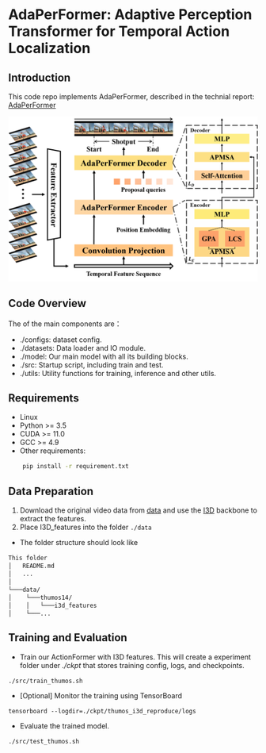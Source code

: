 # AdaPerFormer: Adaptive Perception Transformer for Temporal Action Localization

## Introduction
This code repo implements AdaPerFormer, described in the technial report: [AdaPerFormer](arxiv)

![AdaPerformer Overview](./AdaPerformer_v2.png)

## Code Overview
The of the main components are：
* ./configs: dataset config.
* ./datasets: Data loader and IO module.
* ./model: Our main model with all its building blocks.
* ./src: Startup script, including train and test.
* ./utils: Utility functions for training, inference and other utils.

## Requirements
- Linux
- Python >= 3.5
- CUDA >= 11.0
- GCC >= 4.9
- Other requirements:
```bash
    pip install -r requirement.txt
```

## Data Preparation
1. Download the original video data from [data](https://www.crcv.ucf.edu/THUMOS14/download.html) and use the [I3D](https://github.com/piergiaj/pytorch-i3d) backbone to extract the features.
2. Place I3D_features into the folder `./data`

* The folder structure should look like
```
This folder
│   README.md
│   ...  
│
└───data/
│    └───thumos14/
│    │	 └───i3d_features   
│    └───...
```
## Training and Evaluation
* Train our ActionFormer with I3D features. This will create a experiment folder under *./ckpt* that stores training config, logs, and checkpoints.

```shell
./src/train_thumos.sh
```
* [Optional] Monitor the training using TensorBoard
```shell
tensorboard --logdir=./ckpt/thumos_i3d_reproduce/logs
```
* Evaluate the trained model. 
```shell
./src/test_thumos.sh
```